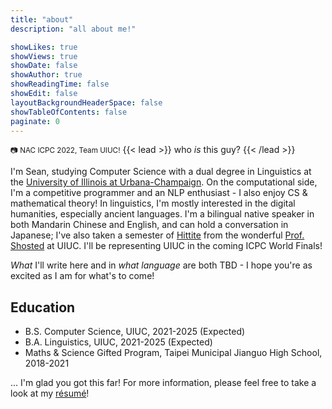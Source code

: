 ```yaml
---
title: "about"
description: "all about me!"

showLikes: true
showViews: true
showDate: false
showAuthor: true
showReadingTime: false
showEdit: false
layoutBackgroundHeaderSpace: false
showTableOfContents: false
paginate: 0
---
```


<small>:camera: NAC ICPC 2022, Team UIUC!</small>
{{< lead >}} who *is* this guy? {{< /lead >}}

 I'm Sean, studying Computer Science with a dual degree in Linguistics at the [University of Illinois at Urbana-Champaign](https://illinois.edu/). On the computational side, I'm a competitive programmer and an NLP enthusiast - I also enjoy CS & mathematical theory! In linguistics, I'm mostly interested in the digital humanities, especially ancient languages. I'm a bilingual native speaker in both Mandarin Chinese and English, and can hold a conversation in Japanese; I've also taken a semester of [Hittite](https://en.wikipedia.org/wiki/Hittites) from the wonderful [Prof. Shosted](https://linguistics.illinois.edu/directory/profile/rshosted) at UIUC. I'll be representing UIUC in the coming ICPC World Finals! 

 *What* I'll write here and in *what language* are both TBD - I hope you're as excited as I am for what's to come!
 ## Education 

 * B.S. Computer Science, UIUC, 2021-2025 (Expected)
 * B.A. Linguistics, UIUC, 2021-2025 (Expected)
 * Maths & Science Gifted Program, Taipei Municipal Jianguo High School, 2018-2021 

 ... I'm glad you got this far! For more information, please feel free to take a look at my [résumé](cv_zhxnliu.pdf)! 